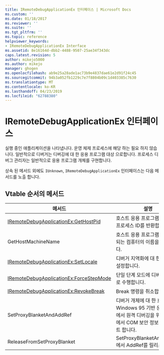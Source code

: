 ```yaml
---
title: IRemoteDebugApplicationEx 인터페이스 | Microsoft Docs
ms.custom: ''
ms.date: 01/18/2017
ms.reviewer: ''
ms.suite: ''
ms.tgt_pltfrm: ''
ms.topic: reference
helpviewer_keywords:
- IRemoteDebugApplicationEx Interface
ms.assetid: 8e16164d-dbb2-4488-9507-25ae34f343dc
caps.latest.revision: 5
author: mikejo5000
ms.author: mikejo
manager: ghogen
ms.openlocfilehash: ab9e25a28ade1ac73b9e4837dae61e2d91f24c45
ms.sourcegitcommit: 94b3a052fb1229c7e7f8804b09c1d403385c7630
ms.translationtype: MT
ms.contentlocale: ko-KR
ms.lasthandoff: 04/23/2019
ms.locfileid: "62788380"
---
```

# <a name="iremotedebugapplicationex-interface"></a>IRemoteDebugApplicationEx 인터페이스
실행 중인 애플리케이션을 나타냅니다. 운영 체제 프로세스에 해당 하는 필요 하지 않습니다. 일반적으로 디버거는 디버깅에 대 한 응용 프로그램 대상 으로합니다. 프로세스 디버그 관리자는 일반적으로 응용 프로그램 개체를 구현합니다.  
  
 상속 된 메서드 외에도 `IUnknown`, `IRemoteDebugApplicationEx` 인터페이스는 다음 메서드를 노출 합니다.  
  
## <a name="methods-in-vtable-order"></a>Vtable 순서의 메서드  
  
|메서드|설명|  
|------------|-----------------|  
|[IRemoteDebugApplicationEx:GetHostPid](../../winscript/reference/iremotedebugapplicationex-gethostpid.md)|호스트 응용 프로그램에 대 한 프로세스 ID를 반환합니다.|  
|GetHostMachineName|호스트 응용 프로그램에서 실행 되는 컴퓨터의 이름을 반환 합니다.|  
|[IRemoteDebugApplicationEx:SetLocale](../../winscript/reference/iremotedebugapplicationex-setlocale.md)|디버거 지역화에 대 한 언어를 설정합니다.|  
|[IRemoteDebugApplicationEx:ForceStepMode](../../winscript/reference/iremotedebugapplicationex-forcestepmode.md)|단일 단계 모드에 디버거를 강제로 수행합니다.|  
|[IRemoteDebugApplicationEx:RevokeBreak](../../winscript/reference/iremotedebugapplicationex-revokebreak.md)|Break 명령을 취소합니다.|  
|SetProxyBlanketAndAddRef|디버거 개체에 대 한 호환성 Windows 95 기반 운영 체제에서 원격 디버깅을 위해 프록시에서 COM 보안 정보를 업데이트 합니다.|  
|ReleaseFromSetProxyBlanket|SetProxyBlanketAndAddRef에서 AddRef를 릴리스 합니다.|